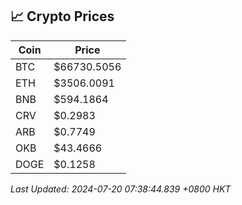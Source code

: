 ## 📈 Crypto Prices

| Coin | Price |
| ---- | ----- |
| BTC | $66730.5056 |
| ETH | $3506.0091 |
| BNB | $594.1864 |
| CRV | $0.2983 |
| ARB | $0.7749 |
| OKB | $43.4666 |
| DOGE | $0.1258 |

_Last Updated: 2024-07-20 07:38:44.839 +0800 HKT_